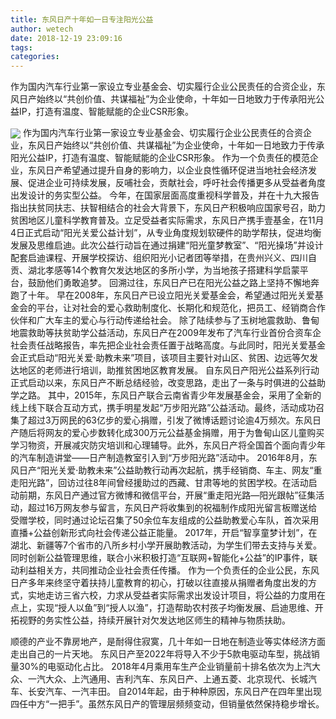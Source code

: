 ```yaml
---
title: 东风日产十年如一日专注阳光公益
author: wetech
date: 2018-12-19 23:09:16
tags: 
categories: 
---
```

作为国内汽车行业第一家设立专业基金会、切实履行企业公民责任的合资企业，东风日产始终以“共创价值、共谋福祉”为企业使命，十年如一日地致力于传承阳光公益IP，打造有温度、智能赋能的企业CSR形象。
<!-- more -->
<img align="center" border="0" src="https://imgcdn.yicai.com/uppics/images/2018/12/e372a8985df5807e3de4972a996c41c6.jpg" />
作为国内汽车行业第一家设立专业基金会、切实履行企业公民责任的合资企业，东风日产始终以“共创价值、共谋福祉”为企业使命，十年如一日地致力于传承阳光公益IP，打造有温度、智能赋能的企业CSR形象。
作为一个负责任的模范企业，东风日产希望通过提升自身的影响力，以企业良性循环促进当地社会经济发展、促进企业可持续发展，反哺社会，贡献社会，呼吁社会传播更多从受益者角度出发设计的务实型公益。
今年，在国家层面高度重视科学普及，并在十九大报告指出扶贫同扶志、扶智相结合的社会大背景下，东风日产积极响应国家号召，助力贫困地区儿童科学教育普及。立足受益者实际需求，东风日产携手壹基金，在11月4日正式启动“阳光关爱公益计划”，从专业角度规划软硬件的助学帮扶，促进均衡发展及思维启迪。此次公益行动旨在通过捐建“阳光童梦教室”、“阳光操场”并设计配套启迪课程、开展学校探访、组织阳光小记者团等举措，在贵州兴义、四川自贡、湖北孝感等14个教育欠发达地区的多所小学，为当地孩子搭建科学启蒙平台，鼓励他们勇敢追梦。
回溯过往，东风日产已在阳光公益之路上坚持不懈地奔跑了十年。
早在2008年，东风日产已设立阳光关爱基金会，希望通过阳光关爱基金会的平台，让对社会的爱心救助制度化、长期化和规范化，把员工、经销商合作伙伴和广大车主的爱心与行动传递给社会。
除了陆续参与了玉树地震救助、鲁甸地震救助等扶贫助学公益活动，东风日产在2009年发布了汽车行业首份合资车企社会责任战略报告，率先把企业社会责任置于战略高度。与此同时，阳光关爱基金会正式启动“阳光关爱·助教未来”项目，该项目主要针对山区、贫困、边远等欠发达地区的老师进行培训，助推贫困地区教育发展。
自东风日产阳光公益系列行动正式启动以来，东风日产不断总结经验，改变思路，走出了一条与时俱进的公益助学之路。
其中，2015年，东风日产联合云南省青少年发展基金会，采用了全新的线上线下联合互动方式，携手明星发起“万步阳光路”公益活动。最终，活动成功召集了超过3万网民的63亿步的爱心捐赠，引发了微博话题讨论逾4万频次。东风日产随后将网友的爱心步数转化成300万元公益基金捐赠，用于为鲁甸山区儿童购买学习物资，开展减灾防灾培训和心理辅导。此外，东风日产将全国首个面向青少年的汽车制造讲堂——日产制造教室引入到“万步阳光路”活动中。
2016年8月，东风日产“阳光关爱·助教未来”公益助教行动再次起航，携手经销商、车主、网友“重走阳光路”，回访过往8年间曾经援助过的西藏、甘肃等地的贫困学校。在活动启动前期，东风日产通过官方微博和微信平台，开展“重走阳光路—阳光跟帖”征集活动，超过16万网友参与留言，东风日产将收集到的祝福制作成阳光留言板赠送给受赠学校，同时通过论坛召集了50余位车友组成的公益助教爱心车队，首次采用直播+公益创新形式向社会传递公益正能量。
2017年，开启“智享童梦计划”，在湖北、新疆等7个省市的八所乡村小学开展助教活动，为学生们带去支持与关爱。同时创新公益管理思维，联合小米积极打造“互联网+智能化+公益”的IP事件，联动利益相关方，共同推动企业社会责任传播。
作为一个负责任的企业公民，东风日产多年来终坚守着扶持儿童教育的初心，打破以往直接从捐赠者角度出发的方式，实地走访三省六校，力求从受益者实际需求出发设计项目，将公益的力度用在点上，实现“授人以鱼”到“授人以渔”，打造帮助农村孩子均衡发展、启迪思维、开拓视野的务实性公益，持续开展针对欠发达地区师生的精神与物质扶助。
 
 
顺德的产业不靠房地产，是耐得住寂寞，几十年如一日地在制造业等实体经济方面走出自己的一片天地。
东风日产至2022年将导入不少于5款电驱动车型，挑战销量30%的电驱动化占比。
2018年4月乘用车生产企业销量前十排名依次为上汽大众、一汽大众、上汽通用、吉利汽车、东风日产、上通五菱、北京现代、长城汽车、长安汽车、一汽丰田。
自2014年起，由于种种原因，东风日产在四年里出现四任中方“一把手”。虽然东风日产的管理层频频变动，但销量依然保持稳步增长。
